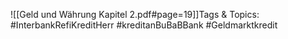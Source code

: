 
![[Geld und Währung Kapitel 2.pdf#page=19]]Tags & Topics:
   #InterbankRefiKreditHerr
   #kreditanBuBaBBank
   #Geldmarktkredit